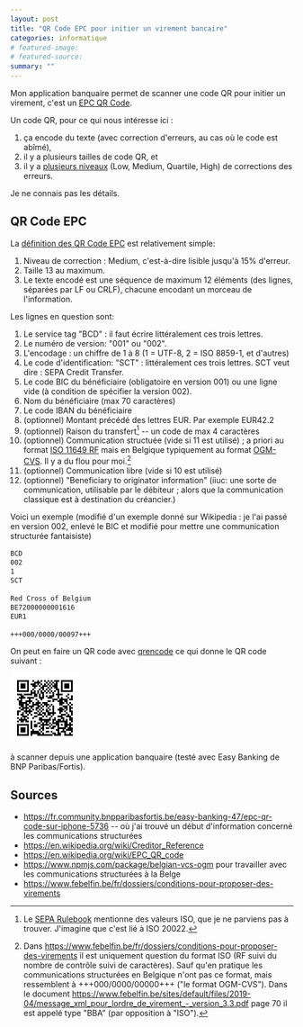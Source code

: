 ```yaml
---
layout: post
title: "QR Code EPC pour initier un virement bancaire"
categories: informatique
# featured-image: 
# featured-source: 
summary: ""
---
```


Mon application banquaire permet de scanner une code QR pour initier un virement, c'est un [EPC QR Code](https://en.wikipedia.org/wiki/EPC_QR_code).

Un code QR, pour ce qui nous intéresse ici :

1. ça encode du texte (avec correction d'erreurs, au cas où le code est abîmé), 
2. il y a plusieurs tailles de code QR, et
3. il y a [plusieurs niveaux](https://en.wikipedia.org/wiki/QR_code#Error_correction) (Low, Medium, Quartile, High) de corrections des erreurs. 

Je ne connais pas les détails.

## QR Code EPC
La [définition des QR Code EPC](https://www.europeanpaymentscouncil.eu/sites/default/files/KB/files/EPC069-12%20v2.1%20Quick%20Response%20Code%20-%20Guidelines%20to%20Enable%20the%20Data%20Capture%20for%20the%20Initiation%20of%20a%20SCT.pdf) est relativement simple:
1. Niveau de correction : Medium, c'est-à-dire lisible jusqu'à 15% d'erreur.
2. Taille 13 au maximum.
3. Le texte encodé est une séquence de maximum 12 éléments (des lignes, séparées par LF ou CRLF), chacune encodant un morceau de l'information.

Les lignes en question sont:
1. Le service tag "BCD" : il faut écrire littéralement ces trois lettres.
2. Le numéro de version: "001" ou "002".
3. L'encodage : un chiffre de 1 à 8 (1 = UTF-8, 2 = ISO 8859-1, et d'autres)
4. Le code d'identification: "SCT" : littéralement ces trois lettres. SCT veut dire : SEPA Credit Transfer.
5. Le code BIC du bénéficiaire (obligatoire en version 001) ou une ligne vide (à condition de spécifier la version 002).
6. Nom du bénéficiaire (max 70 caractères)
7. Le code IBAN du bénéficiaire 
8. (optionnel) Montant précédé des lettres EUR. Par exemple EUR42.2
9. (optionnel) Raison du transfert[^1] -- un code de max 4 caractères
10. (optionnel) Communication structuée (vide si 11 est utilisé) ; a priori au format [ISO 11649 RF](https://en.wikipedia.org/wiki/Creditor_Reference) mais en Belgique typiquement au format [OGM-CVS](https://nl.wikipedia.org/wiki/Gestructureerde_mededeling). Il y a du flou pour moi.[^2]
11. (optionnel) Communication libre (vide si 10 est utilisé)
12. (optionnel) "Beneficiary to originator information" (iiuc: une sorte de communication, utilisable par le débiteur ; alors que la communication classique est à destination du créancier.)


Voici un exemple (modifié d'un exemple donné sur Wikipedia : je l'ai passé en version 002, enlevé le BIC et modifié pour mettre une communication structurée fantaisiste)
```
BCD
002
1
SCT

Red Cross of Belgium
BE72000000001616
EUR1

+++000/0000/00097+++
```


On peut en faire un QR code avec [qrencode](https://fukuchi.org/works/qrencode/index.html.en) ce qui donne le QR code suivant :

![QR code for donating 1€ to Red Cross of Belgium](/pics/donate-to-red-cross.png)

à scanner depuis une application banquaire (testé avec Easy Banking de BNP Paribas/Fortis).

## Sources 
- <https://fr.community.bnpparibasfortis.be/easy-banking-47/epc-qr-code-sur-iphone-5736> -- où j'ai trouvé un début d'information concerné les communications structurées
- <https://en.wikipedia.org/wiki/Creditor_Reference>
- <https://en.wikipedia.org/wiki/EPC_QR_code>
- <https://www.npmjs.com/package/belgian-vcs-ogm> pour travailler avec les communications structurées à la Belge
- <https://www.febelfin.be/fr/dossiers/conditions-pour-proposer-des-virements>

[^1]: Le [SEPA Rulebook](https://www.europeanpaymentscouncil.eu/document-library/rulebooks/2021-sepa-credit-transfer-rulebook-version-11) mentionne des valeurs ISO, que je ne parviens pas à trouver. J'imagine que c'est lié à ISO 20022.

[^2]: Dans <https://www.febelfin.be/fr/dossiers/conditions-pour-proposer-des-virements> il est uniquement question du format ISO (RF suivi du nombre de contrôle suivi de caractères). Sauf qu'en pratique les communications structurées en Belgique n'ont pas ce format, mais ressemblent à +++000/0000/00000+++ ("le format OGM-CVS"). Dans le document <https://www.febelfin.be/sites/default/files/2019-04/message_xml_pour_lordre_de_virement_-_version_3.3.pdf> page 70 il est appelé type "BBA" (par opposition à "ISO").
